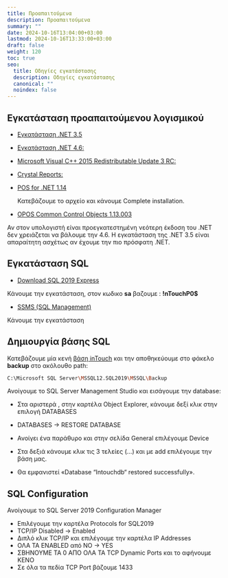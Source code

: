 ```yaml
---
title: Προαπαιτούμενα
description: Προαπαιτούμενα
summary: ""
date: 2024-10-16T13:04:00+03:00
lastmod: 2024-10-16T13:33:00+03:00
draft: false
weight: 120
toc: true
seo:
  title: Οδηγίες εγκατάστασης
  description: Οδηγίες εγκατάστασης
  canonical: ""
  noindex: false
---
```


## Εγκατάσταση προαπαιτούμενου λογισμικού

- [Εγκατάσταση .NET 3.5](http://www.microsoft.com/en-us/download/details.aspx?id=25150)
- [Εγκατάσταση .NET 4.6:](http://www.microsoft.com/en-us/download/details.aspx?id=17718)
- [Microsoft Visual C++ 2015 Redistributable Update 3 RC:](https://www.microsoft.com/en-US/download/details.aspx?id=52685)
- [Crystal Reports:](https://www.dropbox.com/s/jmgeglz7awnf0x9/CRRuntime_32bit_13_0_25.msi?dl=1)
- [POS for .NET 1.14](https://www.microsoft.com/en-us/download/details.aspx?id=42081)

  Κατεβάζουμε το αρχείο και κάνουμε Complete installation.

- [OPOS Common Control Objects 1.13.003](http://www.monroecs.com/files/OPOS_CCOs_1.13.003.msi)

Αν στον υπολογιστή είναι προεγκατεστημένη νεότερη έκδοση του .NET δεν χρειάζεται να βάλουμε την 4.6. Η εγκατάσταση της .NET 3.5 είναι απαραίτητη
ασχέτως αν έχουμε την πιο πρόσφατη .NET.

## Εγκατάσταση SQL

- [Download SQL 2019 Express](https://www.microsoft.com/en-us/download/confirmation.aspx?id=101064)

Κάνουμε την εγκατάσταση, στον κωδικο **sa** βαζουμε : **!nTouchP0$**

- [SSMS (SQL Management)](https://aka.ms/ssmsfullsetup)

Κάνουμε την εγκατάσταση

## Δημιουργία βάσης SQL

Κατεβάζουμε μία κενή [βάση inTouch](https://drive.google.com/file/d/118rosCFKAwupg7Gjl1RG9J3d3NIyI3Ws/view?usp=sharing) και την αποθηκεύουμε στο φάκελο **backup** στο ακόλουθο path:

```bash
C:\Microsoft SQL Server\MSSQL12.SQL2019\MSSQL\Backup
```

Ανοίγουμε το SQL Server Management Studio και εισάγουμε την database:

- Στα αριστερά , στην καρτέλα Object Explorer, κάνουμε δεξί κλικ στην επιλογή DATABASES

- DATABASES -> RESTORE DATABASE

- Ανοίγει ένα παράθυρο και στην σελίδα General επιλέγουμε Device

- Στα δεξιά κάνουμε κλικ τις 3 τελείες (…) και με add επιλέγουμε την βάση μας.

- Θα εμφανιστεί «Database “Intouchdb“ restored successfully».

## SQL Configuration

Ανοίγουμε το SQL Server 2019 Configuration Manager

- Επιλέγουμε την καρτέλα Protocols for SQL2019
- TCP/IP Disabled -> Enabled
- Διπλό κλικ TCP/IP και επιλέγουμε την καρτέλα IP Addresses
- ΟΛΑ ΤΑ ENABLED από NO -> YES
- ΣΒΗΝΟΥΜΕ ΤΑ 0 ΑΠΟ ΟΛΑ ΤΑ TCP Dynamic Ports και το αφήνουμε ΚΕΝΟ
- Σε όλα τα πεδία TCP Port βάζουμε 1433
